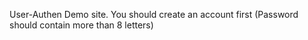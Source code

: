 User-Authen Demo site.
You should create an account first
(Password should contain more than 8 letters)
